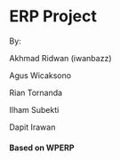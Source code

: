 # ERP Project

By:

Akhmad Ridwan (iwanbazz)

Agus Wicaksono

Rian Tornanda

Ilham Subekti

Dapit Irawan

#### Based on WPERP